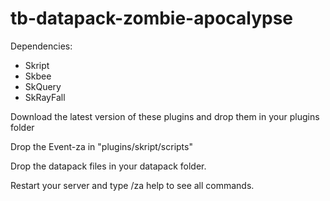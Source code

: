 # tb-datapack-zombie-apocalypse

Dependencies:
- Skript
- Skbee
- SkQuery
- SkRayFall

Download the latest version of these plugins and drop them in your plugins folder

Drop the Event-za in "plugins/skript/scripts"

Drop the datapack files in your datapack folder.

Restart your server and type /za help to see all commands.
